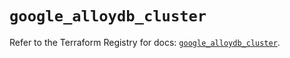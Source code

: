 # `google_alloydb_cluster`

Refer to the Terraform Registry for docs: [`google_alloydb_cluster`](https://registry.terraform.io/providers/hashicorp/google/6.48.0/docs/resources/alloydb_cluster).
